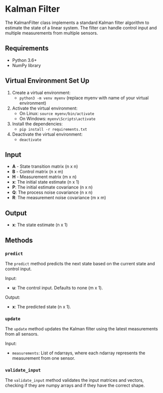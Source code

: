# Kalman Filter
The KalmanFilter class implements a standard Kalman filter algorithm to estimate the state of a linear system. The filter can handle control input and multiple measurements from multiple sensors.

## Requirements
* Python 3.6+
* NumPy library

## Virtual Environment Set Up
1. Create a virtual environment:
    * `python3 -m venv myenv` (replace myenv with name of your virtual environment)
2. Activate the virtual environment:
    * On Linux: `source myenv/bin/activate`
    * On Windows: `myenv\Scripts\activate`
3. Install the dependencies:
    * `pip install -r requirements.txt`
4. Deactivate the virtual environment:
    * `deactivate`

## Input
* **A** - State transition matrix (n x n)
* **B** - Control matrix (n x m)
* **H** - Measurement matrix (m x n)
* **x**: The initial state estimate (n x 1)
* **P**: The initial estimate covariance (n x n)
* **Q**: The process noise covariance (n x n)
* **R**: The measurement noise covariance (m x m)

## Output
* **x**: The state estimate (n x 1)

## Methods
### `predict`

The `predict` method predicts the next state based on the current state and control input.

Input:
* **u**: The control input. Defaults to none (m x 1).

Output:
* **x**: The predicted state (n x 1).

### `update`

The `update` method updates the Kalman filter using the latest measurements from all sensors.

Input:
* `measurements`: List of ndarrays, where each ndarray represents the measurement from one sensor.

### `validate_input`

The `validate_input` method validates the input matrices and vectors, checking if they are numpy arrays and if they have the correct shape.
